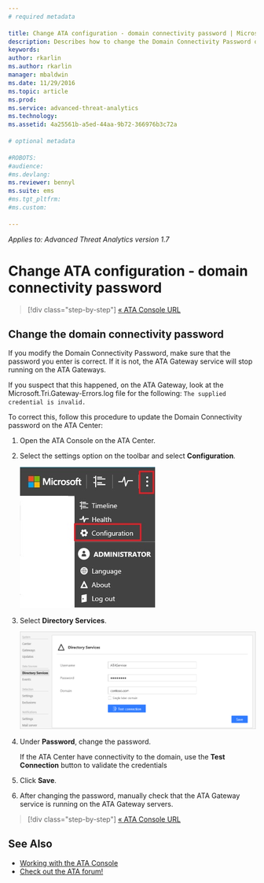 ```yaml
---
# required metadata

title: Change ATA configuration - domain connectivity password | Microsoft Docs
description: Describes how to change the Domain Connectivity Password on the ATA Gateway.
keywords:
author: rkarlin
ms.author: rkarlin
manager: mbaldwin
ms.date: 11/29/2016
ms.topic: article
ms.prod:
ms.service: advanced-threat-analytics
ms.technology:
ms.assetid: 4a25561b-a5ed-44aa-9b72-366976b3c72a

# optional metadata

#ROBOTS:
#audience:
#ms.devlang:
ms.reviewer: bennyl
ms.suite: ems
#ms.tgt_pltfrm:
#ms.custom:

---
```


*Applies to: Advanced Threat Analytics version 1.7*



# Change ATA configuration - domain connectivity password

>[!div class="step-by-step"]
[« ATA Console URL](modifying-ata-config-consoleurl.md)


## Change the domain connectivity password
If you modify the Domain Connectivity Password, make sure that the password you enter is correct. If it is not, the ATA Gateway service will stop running on the ATA Gateways.

If you suspect that this happened, on the ATA Gateway, look at the Microsoft.Tri.Gateway-Errors.log file for the following:
`The supplied credential is invalid.`

To correct this, follow this procedure to update the Domain Connectivity password on the ATA Center:

1.  Open the ATA Console on the ATA Center.

2.  Select the settings option on the toolbar and select **Configuration**.

    ![ATA configuration settings icon](media/ATA-config-icon.JPG)

3.  Select **Directory Services**.

    ![ATAA Gateway change password image](media/ATA-GW-change-DC-password.png)

4.  Under **Password**, change the password.

    If the ATA Center have connectivity to the domain, use the **Test Connection** button to validate the credentials

5.  Click **Save**.

6.  After changing the password, manually check that the ATA Gateway service is running on the ATA Gateway servers.

>[!div class="step-by-step"]
[« ATA Console URL](modifying-ata-config-consoleurl.md)

## See Also
- [Working with the ATA Console](working-with-ata-console.md)
- [Check out the ATA forum!](https://social.technet.microsoft.com/Forums/security/home?forum=mata)
